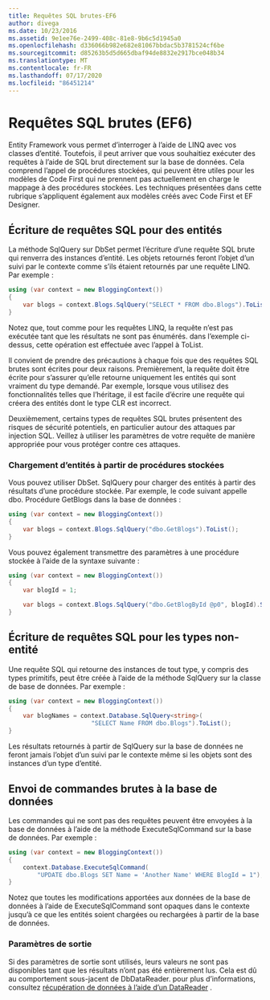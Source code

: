 ```yaml
---
title: Requêtes SQL brutes-EF6
author: divega
ms.date: 10/23/2016
ms.assetid: 9e1ee76e-2499-408c-81e8-9b6c5d1945a0
ms.openlocfilehash: d336066b982e682e81067bbdac5b3781524cf6be
ms.sourcegitcommit: d85263b5d5d665dbaf94de8832e2917bce048b34
ms.translationtype: MT
ms.contentlocale: fr-FR
ms.lasthandoff: 07/17/2020
ms.locfileid: "86451214"
---
```

# <a name="raw-sql-queries-ef6"></a>Requêtes SQL brutes (EF6)

Entity Framework vous permet d’interroger à l’aide de LINQ avec vos classes d’entité. Toutefois, il peut arriver que vous souhaitiez exécuter des requêtes à l’aide de SQL brut directement sur la base de données. Cela comprend l’appel de procédures stockées, qui peuvent être utiles pour les modèles de Code First qui ne prennent pas actuellement en charge le mappage à des procédures stockées. Les techniques présentées dans cette rubrique s’appliquent également aux modèles créés avec Code First et EF Designer.  

## <a name="writing-sql-queries-for-entities"></a>Écriture de requêtes SQL pour des entités  

La méthode SqlQuery sur DbSet permet l’écriture d’une requête SQL brute qui renverra des instances d’entité. Les objets retournés feront l’objet d’un suivi par le contexte comme s’ils étaient retournés par une requête LINQ. Par exemple :  

``` csharp  
using (var context = new BloggingContext())
{
    var blogs = context.Blogs.SqlQuery("SELECT * FROM dbo.Blogs").ToList();
}
```  

Notez que, tout comme pour les requêtes LINQ, la requête n’est pas exécutée tant que les résultats ne sont pas énumérés. dans l’exemple ci-dessus, cette opération est effectuée avec l’appel à ToList.  

Il convient de prendre des précautions à chaque fois que des requêtes SQL brutes sont écrites pour deux raisons. Premièrement, la requête doit être écrite pour s’assurer qu’elle retourne uniquement les entités qui sont vraiment du type demandé. Par exemple, lorsque vous utilisez des fonctionnalités telles que l’héritage, il est facile d’écrire une requête qui créera des entités dont le type CLR est incorrect.  

Deuxièmement, certains types de requêtes SQL brutes présentent des risques de sécurité potentiels, en particulier autour des attaques par injection SQL. Veillez à utiliser les paramètres de votre requête de manière appropriée pour vous protéger contre ces attaques.  

### <a name="loading-entities-from-stored-procedures"></a>Chargement d’entités à partir de procédures stockées  

Vous pouvez utiliser DbSet. SqlQuery pour charger des entités à partir des résultats d’une procédure stockée. Par exemple, le code suivant appelle dbo. Procédure GetBlogs dans la base de données :  

``` csharp
using (var context = new BloggingContext())
{
    var blogs = context.Blogs.SqlQuery("dbo.GetBlogs").ToList();
}
```  

Vous pouvez également transmettre des paramètres à une procédure stockée à l’aide de la syntaxe suivante :  

``` csharp
using (var context = new BloggingContext())
{
    var blogId = 1;

    var blogs = context.Blogs.SqlQuery("dbo.GetBlogById @p0", blogId).Single();
}
```  

## <a name="writing-sql-queries-for-non-entity-types"></a>Écriture de requêtes SQL pour les types non-entité  

Une requête SQL qui retourne des instances de tout type, y compris des types primitifs, peut être créée à l’aide de la méthode SqlQuery sur la classe de base de données. Par exemple :  

``` csharp
using (var context = new BloggingContext())
{
    var blogNames = context.Database.SqlQuery<string>(
                       "SELECT Name FROM dbo.Blogs").ToList();
}
```  

Les résultats retournés à partir de SqlQuery sur la base de données ne feront jamais l’objet d’un suivi par le contexte même si les objets sont des instances d’un type d’entité.  

## <a name="sending-raw-commands-to-the-database"></a>Envoi de commandes brutes à la base de données  

Les commandes qui ne sont pas des requêtes peuvent être envoyées à la base de données à l’aide de la méthode ExecuteSqlCommand sur la base de données. Par exemple :  

``` csharp
using (var context = new BloggingContext())
{
    context.Database.ExecuteSqlCommand(
        "UPDATE dbo.Blogs SET Name = 'Another Name' WHERE BlogId = 1");
}
```  

Notez que toutes les modifications apportées aux données de la base de données à l’aide de ExecuteSqlCommand sont opaques dans le contexte jusqu’à ce que les entités soient chargées ou rechargées à partir de la base de données.  

### <a name="output-parameters"></a>Paramètres de sortie  

Si des paramètres de sortie sont utilisés, leurs valeurs ne sont pas disponibles tant que les résultats n’ont pas été entièrement lus. Cela est dû au comportement sous-jacent de DbDataReader. pour plus d’informations, consultez [récupération de données à l’aide d’un DataReader](https://go.microsoft.com/fwlink/?LinkID=398589) .  

